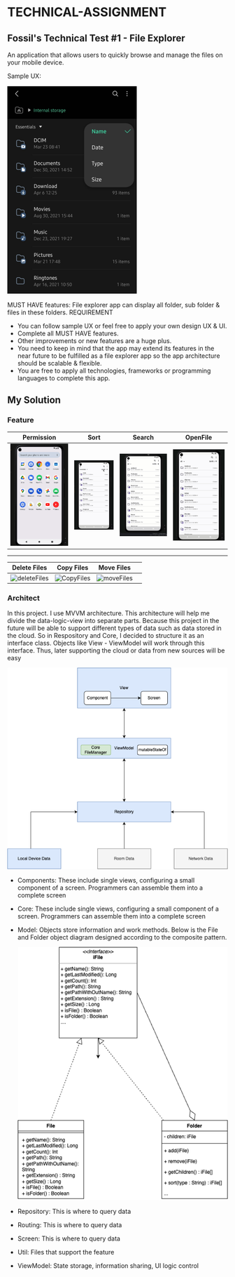 # TECHNICAL-ASSIGNMENT

## Fossil's Technical Test #1 - File Explorer

An application that allows users to quickly browse and manage the files on your mobile device.

Sample UX:

![](Image/image1.png)

MUST HAVE features: File explorer app can display all folder, sub folder & files in these folders.
REQUIREMENT

- You can follow sample UX or feel free to apply your own design UX & UI.
- Complete all MUST HAVE features. 
- Other improvements or new features are a huge plus.
- You need to keep in mind that the app may extend its features in the near future to be fulfilled as a file explorer app so the app architecture should be scalable & flexible.
- You are free to apply all technologies, frameworks or programming languages to complete this app.

## My Solution

### Feature

|                          Permission                          |                             Sort                             |                            Search                            |                           OpenFile                           |
| :----------------------------------------------------------: | :----------------------------------------------------------: | :----------------------------------------------------------: | :----------------------------------------------------------: |
| ![Permission](https://github.com/nguyenphuc22/TECHNICAL-ASSIGNMENT/blob/main/Permission.gif) | ![sort](https://github.com/nguyenphuc22/TECHNICAL-ASSIGNMENT/blob/main/sort.gif) | ![search](https://github.com/nguyenphuc22/TECHNICAL-ASSIGNMENT/blob/main/search.gif) | ![openFile](https://github.com/nguyenphuc22/TECHNICAL-ASSIGNMENT/blob/main/openFile.gif) |

------

|                         Delete Files                         |                          Copy Files                          |                          Move Files                          |      |
| :----------------------------------------------------------: | :----------------------------------------------------------: | :----------------------------------------------------------: | ---- |
| ![deleteFiles](/Users/nguyenphuc/Documents/GitHub/TECHNICAL-ASSIGNMENT/deleteFiles.gif) | ![CopyFiles](/Users/nguyenphuc/Documents/GitHub/TECHNICAL-ASSIGNMENT/CopyFiles.gif) | ![moveFiles](/Users/nguyenphuc/Documents/GitHub/TECHNICAL-ASSIGNMENT/moveFiles.gif) |      |



### Architect

In this project. I use MVVM architecture. This architecture will help me divide the data-logic-view into separate parts. Because this project in the future will be able to support different types of data such as data stored in the cloud. So in Respository and Core, I decided to structure it as an interface class. Objects like View - ViewModel will work through this interface. Thus, later supporting the cloud or data from new sources will be easy

 ![diagram](https://github.com/nguyenphuc22/TECHNICAL-ASSIGNMENT/blob/main/diagram.png)

- Components: These include single views, configuring a small component of a screen. Programmers can assemble them into a complete screen

- Core: These include single views, configuring a small component of a screen. Programmers can assemble them into a complete screen

- Model: Objects store information and work methods. Below is the File and Folder object diagram designed according to the composite pattern.

  ![classdiagram](https://github.com/nguyenphuc22/TECHNICAL-ASSIGNMENT/blob/main/classdiagram.png)

- Repository: This is where to query data

- Routing: This is where to query data

- Screen: This is where to query data

- Util: Files that support the feature

- ViewModel: State storage, information sharing, UI logic control
